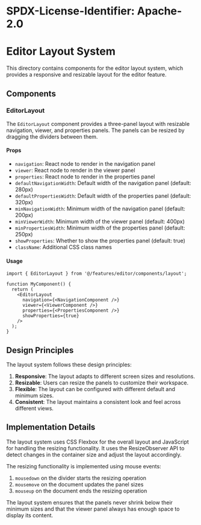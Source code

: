 # SPDX-License-Identifier: Apache-2.0
# Editor Layout System

This directory contains components for the editor layout system, which provides a responsive and resizable layout for the editor feature.

## Components

### EditorLayout

The `EditorLayout` component provides a three-panel layout with resizable navigation, viewer, and properties panels. The panels can be resized by dragging the dividers between them.

#### Props

- `navigation`: React node to render in the navigation panel
- `viewer`: React node to render in the viewer panel
- `properties`: React node to render in the properties panel
- `defaultNavigationWidth`: Default width of the navigation panel (default: 280px)
- `defaultPropertiesWidth`: Default width of the properties panel (default: 320px)
- `minNavigationWidth`: Minimum width of the navigation panel (default: 200px)
- `minViewerWidth`: Minimum width of the viewer panel (default: 400px)
- `minPropertiesWidth`: Minimum width of the properties panel (default: 250px)
- `showProperties`: Whether to show the properties panel (default: true)
- `className`: Additional CSS class names

#### Usage

```tsx
import { EditorLayout } from '@/features/editor/components/layout';

function MyComponent() {
  return (
    <EditorLayout
      navigation={<NavigationComponent />}
      viewer={<ViewerComponent />}
      properties={<PropertiesComponent />}
      showProperties={true}
    />
  );
}
```

## Design Principles

The layout system follows these design principles:

1. **Responsive**: The layout adapts to different screen sizes and resolutions.
2. **Resizable**: Users can resize the panels to customize their workspace.
3. **Flexible**: The layout can be configured with different default and minimum sizes.
4. **Consistent**: The layout maintains a consistent look and feel across different views.

## Implementation Details

The layout system uses CSS Flexbox for the overall layout and JavaScript for handling the resizing functionality. It uses the ResizeObserver API to detect changes in the container size and adjust the layout accordingly.

The resizing functionality is implemented using mouse events:

1. `mousedown` on the divider starts the resizing operation
2. `mousemove` on the document updates the panel sizes
3. `mouseup` on the document ends the resizing operation

The layout system ensures that the panels never shrink below their minimum sizes and that the viewer panel always has enough space to display its content. 